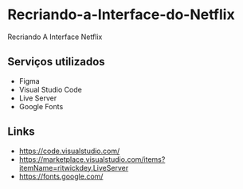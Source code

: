 # Recriando-a-Interface-do-Netflix
Recriando A Interface Netflix

## Serviços utilizados

- Figma
- Visual Studio Code
- Live Server
- Google Fonts

## Links
- https://code.visualstudio.com/
- https://marketplace.visualstudio.com/items?itemName=ritwickdey.LiveServer
- https://fonts.google.com/
